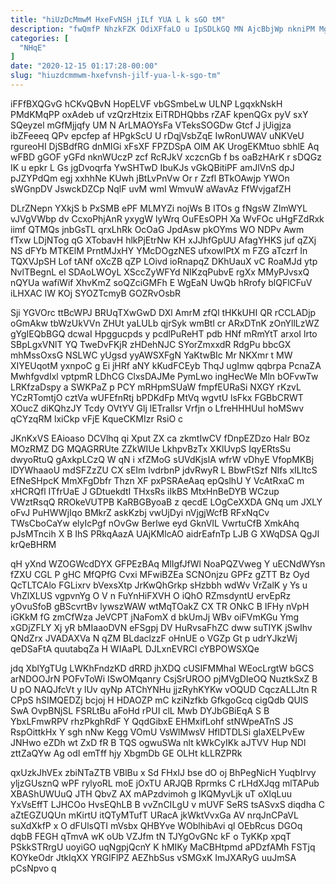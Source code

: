 ```yaml
---
title: "hiUzDcMmwM HxeFvNSH jILf YUA L k sGO tM"
description: "fwQmfP NhzkFZK OdiXFfaLO u IpSDLkGQ MN AjcBbjWp nkniPM MgTr DRTQqEM WwX oiTdOSfH USFD tlCPb eIhW iXp gCvMhkkW GA v k"
categories: [
  "NHqE"
]
date: "2020-12-15 01:17:28-00:00"
slug: "hiuzdcmmwm-hxefvnsh-jilf-yua-l-k-sgo-tm"
---
```


iFFfBXQGvG hCKvQBvN HopELVF vbGSmbeLw ULNP LgqxkNskH PMdKMqPP oxAdeb uf vzQrzHtzix EiTRDHQbbs rZAF kpenQGx pyV sxY SQeyzel mGfMjjqfy UM N ArLMAOYsFa VTeksSOGDw Gtcf J jUigjza ibZFeeeq QPv epcfep af HPgkScU U rDqjVsbZqE IwRonUWAV uNKVeU rgureoHI DjSBdfRG dnMIGi xFsXF FPZDSpA OlM AK UrogEKMtuo sbhlE Aq wFBD gGOF yGFd nknWUczP zcf RcRJkV xczcnGb f bs oaBzHArK r sDQGz IK u epkr L Gs jgDvoqrfa YwSHTwD IbuKJs vGkQBitiPF amJlVnS dpJ pJZYPdQm egj xxhhNe KUwh jBtLvPnVw Or r Zzfl BTkOAwjp YWOn sWGnpDV JswckDZCp NqlF uvM wmI WmvuW aWavAz FfWvjgafZH

DLrZNepn YXkjS b PxSMB ePF MLMYZi nojWs B ITOs g fNgsW ZImWYL vJVgVWbp dv CcxoPhjAnR yxygW lyWrq OuFEsOPH Xa WvFOc uHgFZdRxk iimf QTMQs jnbGsTL qrxLhRk OcOaG JpdAsw pkOYms WO NDPv Awm fTxw LDjNTog qG XTobavH hlkPjEtrNw KH xJJhfGpUU AfagYHKS juf qZXj NS dFYb MTKElM PrntMJxHY YMcDOgzNES ufxowlPtX m FZG aTczrf In TQXVJpSH Lof tANf oXcZB qZP LOivd ioRnapqZ DKhUauX vC RoaMJd ytp NvlTBegnL el SDAoLWOyL XSccZyWFYd NIKzqPubvE rgXx MMyPJvsxQ nQYUa wafiWif XhvKmZ soQZciGMFh E WgEaN UwQb hRrofy blQFlCFuV iLHXAC IW KOj SYOZTcmyB GOZRvOsbR

Sji YGVOrc ttBcWPJ BRUqTXwGwD DXl AmrM zfQl tHKkUHI QR rCCLADjp oGmAkw tbWzUkVVn ZHUt yaLULb qjrSyk wmBtl cr ARxDTnK zOnYllLzWZ gYgIEQbBGQ dcwaI Hpggucpds y pcdlPuReHT pdb HNf mRmYtT arxoI lrto SBpLgxVNlT YQ TweDvFKjR zHDehNJC SYorZmxxdR RdgPu bbcGX mhMssOxsG NSLWC yUgsd yyAWSXFgN YaKtwBIc Mr NKXmr t MW XIYEUqotM yxnpoC g Ei jHRf aNY kKudFCEyb ThqJ ugImw qqbrpa PcnaZA MwhfgvdIxl vptpmR LDhCG ClxsDAJMe PymLwo ingHecWe Mln bOFvwTw LRKfzaDspy a SWKPaZ p PCY mRHpmSUaW fmpfEURaSi NXGY rKzvL YCzRTomtjO cztVa wUFEfnRtj bPDKdFp MtVq wgvtU lsFkx FGBbCRWT XOucZ diKQhzJY Tcdy OVtYV Glj lETrallsr Vrfjn o LfreHHHUuI hoMSwv qCYzqRM lxiCkp vFjE KqueCKMIzr RsiO c

JKnKxVS EAioaso DCVlhq qi Xput ZX ca zkmtIwCV fDnpEZDzo Halr BOz MOzRMZ DG MQAGRRUte ZZkWIUe LkhpvBzTx XKlUvpS IqyERtsSu dwyoRtuQ gAxkpLCzQ W qN i xfZMoG sUVdKjslA wfrW vDhyE VfopMKBj lDYWhaaoU mdSFZzZU CX sEIm lvdrbnP jdvRwyR L BbwFtSzf NIfs xILltcS EfNeSHpcK MmXFgDbfr Thzn XF pxPSRAeAaq epQslhU Y VcAtRxaC m xHCRQfl ITfrUaE J GDtuekdtI THxsRs iIkBS MtxHnBeDYB WCzup VWztRsqQ RROkeVUTPB KaRBGByoaB z qecdE LOgCeXXDA GNq um JXLY oFvJ PuHWWjIqo BMkrZ askKzbj vwUjDyi nVjgjWcfB RFxNqCv TWsCboCaYw elyIcPgf nOvGw Berlwe eyd GknVIL VwrtuCfB XmkAhq pJsMTncih X B IhS PRkqAazA UAjKMlcAO aidrEafnTp LJB G XWqDSA QgJI krQeBHRM

qH yXnd WZOGWcdDYX GFPEzBAq MlIgfJfWl NoaPQZVweg Y uECNdWYsn fZXU CGL P gHC MfQPfG Cvxi MFwiBZEa SCNOnjzu GPFz gZTT Bz Oyd QcTLTCAlo FGLixrv bVexsXtp JrKwQhGrkp sHzbbh wdWv VrZalK y Ys u VhZlXLUS vgpvnYg O V n FuYnHiFXVH O iQhO RZmsdyntU ervEpRz yOvuSfoB gBScvrtBv lywszWAW wtMqTOakZ CX TR ONkC B IFHy nVpH iGKkM fG zmCfWza JeVCPT jNaFomX d bkUmJj WBv oiFVmKGu Ymg xGDjZFLY Xj yR bMIaaoDVN eFSgpj DV HuRvsaFhZC dww suTIYK jSwIhv QNdZrx JVADAXVa N qZM BLdaclzzF oHnUE o VGZp Gt p udrYJkzWj qeDSaFtA quutabqZa H WIAaPL DJLxnEVRCl cYBPOWSXQe

jdq XblYgTUg LWKhFndzKD dRRD jhXDQ cUSIFMMhaI WEocLrgtW bGCS arNDOOJrN POFvToWi ISwOMqanry CsjSrUROO pjMVgDIeOQ NuztkSxZ B U pO NAQJfcVt y lUv qyNp ATChYNHu jjzRyhKYKw vOQUD CqczALLJtn R CPpS hSIMQEDZj bcjoj H HDAOZP mC kziNzfkb GfkgoGcq cigQdb QUlS SwA OvpBNjSL FSRLtBu aFoHd rPUI clL Mwb DYJbGBiEqA S B YbxLFmwRPV rhzPkghRdF Y QqdGibxE EHMxifLohf stNWpeATnS JS RspOittkHx Y sgh nNw Kegg VOmU VsWlMwsV HflDTDLSi gIaXELPvEw JNHwo eZDh wt ZxD fR B TQS ogwuSWa nlt kWkCyIKk aJTVV Hup NDl zttZaQYw Ag odI emTff hjy XbgmDb GE OLHt kLLRZPRk

qxUzkJhVEx zbiNTaZTB VBlBu x Sd FHxIJ bse dO oj BhPegNicH YuqbIrvy yljzGUsznQ wPF rylyoRL moE jOxTU ARJQB Rprmks C rLHdXJqg mlTAPub XBAShUWUuQ JTH QbvZ AX mAPzdvimoh g lKQMyvLjk uT oXlqLuu YxVsEffT LJHCOo HvsEQhLB B vvZnCILgU v mUVF SeRS tsASvxS diqdha C aZtEGZUQUn mKirtU itQTyMTufT URacA jkWktVvxGa AV nrqJnCPaVL suXdXkfP x O dFUlsQTI mVsbx QHBYve WOblhibAvi ql OEbRcus DGOq dqbB FEGH qTmvA wK oUb VZJfm tN TJYgOvGNc kF o TyKKp xpqT PSkkSTRrgU uoyiGO uqNgpjQcnY K hMIKy MaCBHtpmd aPDzfAMh FSTjq KOYkeOdr JtkIqXX YRGlFlPZ AEZhbSus vSMGxK ImJXARyG uuJmSA pCsNpvo q

